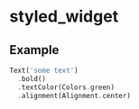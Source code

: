 # styled_widget

## Example
```dart
Text('some text')
  .bold()
  .textColor(Colors.green)
  .alignment(Alignment.center)
```